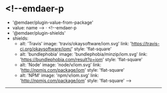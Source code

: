 <!--emdaer-p
  - '@emdaer/plugin-image'
  - src: https://raw.githubusercontent.com/okaysoftware/iom/master/iom.svg?sanitize=true 
    alt: iom
    align: center
    width: 128 
-->

# <!--emdaer-p
  - '@emdaer/plugin-value-from-package'
  - value: name
--> · <!--emdaer-p
  - '@emdaer/plugin-shields'
  - shields:
    - alt: 'Travis'
      image: 'travis/okaysoftware/iom.svg'
      link: 'https://travis-ci.org/okaysoftware/iom/'
      style: 'flat-square'
    - alt: 'bundlephobia'
      image: 'bundlephobia/minzip/iom.svg'
      link: 'https://bundlephobia.com/result?p=iom'
      style: 'flat-square'
    - alt: 'Node'
      image: 'node/v/iom.svg'
      link: 'http://npmjs.com/package/iom'
      style: 'flat-square'
    - alt: 'NPM'
      image: 'npm/v/iom.svg'
      link: 'http://npmjs.com/package/iom'
      style: 'flat-square'
-->

<!--emdaer-p
  - '@emdaer/plugin-import'
  - path: .emdaer/README/What.md
    runEmdaer: true
-->

<!--emdaer-p
  - '@emdaer/plugin-import'
  - path: .emdaer/README/Why.md
    runEmdaer: true
-->

<!--emdaer-p
  - '@emdaer/plugin-import'
  - path: .emdaer/README/How.md
    runEmdaer: true
-->

---

<!--emdaer-p
  - '@emdaer/plugin-license-reference'
-->
